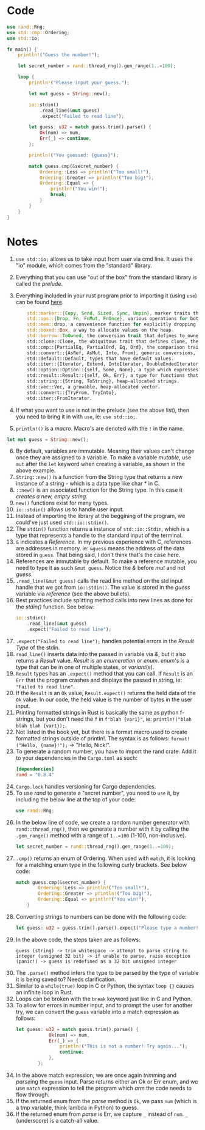 # Code

```rust
use rand::Rng;
use std::cmp::Ordering;
use std::io;

fn main() {
    println!("Guess the number!");

    let secret_number = rand::thread_rng().gen_range(1..=100);

    loop {
        println!("Please input your guess.");

        let mut guess = String::new();

        io::stdin()
            .read_line(&mut guess)
            .expect("Failed to read line");

        let guess: u32 = match guess.trim().parse() {
            Ok(num) => num,
            Err(_) => continue,
        };

        println!("You guessed: {guess}");

        match guess.cmp(&secret_number) {
            Ordering::Less => println!("Too small!"),
            Ordering::Greater => println!("Too big!"),
            Ordering::Equal => {
                println!("You win!");
                break;
            }
        }
    }
}
```

# Notes

1. `use std::io;` allows us to take input from user via cmd line. It uses the "io" module, which comes from the "standard" library. 
2. Everything that you can use "out of the box" from the standard library is called the *prelude*.
3. Everything included in your rust program prior to importing it (using `use`) can be found [here](https://doc.rust-lang.org/std/prelude/index.html).

    ```rust
        std::marker::{Copy, Send, Sized, Sync, Unpin}, marker traits that indicate fundamental properties of types.
        std::ops::{Drop, Fn, FnMut, FnOnce}, various operations for both destructors and overloading ().
        std::mem::drop, a convenience function for explicitly dropping a value.
        std::boxed::Box, a way to allocate values on the heap.
        std::borrow::ToOwned, the conversion trait that defines to_owned, the generic method for creating an owned type from a borrowed type.
        std::clone::Clone, the ubiquitous trait that defines clone, the method for producing a copy of a value.
        std::cmp::{PartialEq, PartialOrd, Eq, Ord}, the comparison traits, which implement the comparison operators and are often seen in trait bounds.
        std::convert::{AsRef, AsMut, Into, From}, generic conversions, used by savvy API authors to create overloaded methods.
        std::default::Default, types that have default values.
        std::iter::{Iterator, Extend, IntoIterator, DoubleEndedIterator, ExactSizeIterator}, iterators of various kinds.
        std::option::Option::{self, Some, None}, a type which expresses the presence or absence of a value. This type is so commonly used, its variants are also exported.
        std::result::Result::{self, Ok, Err}, a type for functions that may succeed or fail. Like Option, its variants are exported as well.
        std::string::{String, ToString}, heap-allocated strings.
        std::vec::Vec, a growable, heap-allocated vector.
        std::convert::{TryFrom, TryInto},
        std::iter::FromIterator.
    ```
4. If what you want to use is not in the prelude (see the above list), then you need to bring it in with `use`, ie: `use std::io;`.
5. `println!()` is a *macro*. Macro's are denoted with the `!` in the name. 

```rust
let mut guess = String::new();
```
6. By default, variables are immutable. Meaning their values can't change once they are assigned to a variable. To make a variable *mutable*, use `mut` after the `let` keyword when creating a variable, as shown in the above example. 
7. `String::new()` is a function from the String type that returns a new instance of a string - which is a data type like char * in C.  
8. `::new()` is an associated function for the String type. In this case it *creates a new, empty string*.
9. `new()` functions exist for many types. 
10. `io::stdin()` allows us to handle user input. 
11. Instead of importing the library at the beggining of the program, we could've just used `std::io::stdin()`.
12. The `stdin()` function returns a instance of `std::io::Stdin`, which is a type that represents a handle to the standard input of the terminal. 
13. `&` indicates a *Reference*. In my previous experience with C, references are addresses in memory. ie: `&guess` means the address of the data stored in `guess`. That being said, I don't think that's the case here.
14. References are immutable by default. To make a reference mutable, you need to type it as such `&mut guess`. Notice the *&* before *mut* and not *guess*. 
15. `.read_line(&mut guess)` calls the read line method on the std input handle that we got from `io::stdin()`. The value is stored in the *guess* variable via *reference* (see the above bullets).
16. Best practices include splitting method calls into new lines as done for the *stdin()* function. See below:
    ```rust
    io::stdin()
        .read_line(&mut guess)
        .expect("Failed to read line");
    ```
17. `.expect("Failed to read line");` handles potential errors in the *Result Type* of the stdin. 
18. `read_line()` inserts data into the passed in variable via *&*, but it also returns a *Result* value. *Result* is an *enumeration* or *enum*. *enum*'s is a type that can be in one of multiple states, or *variant*(s).
19. `Result` types has an `.expect()` method that you can call. If  `Result` is an `Err` that the program crashes and displays the passed in string, ie: `"Failed to read line"`. 
20. If the `Result` is an `Ok` value, `Result.expect()` returns the held data of the `Ok` value. In our code, the held value is the number of bytes in the user input. 
21. Printing formatted strings in Rust is basically the same as python f-strings, but you don't need the `f` in `f"blah {var1}"`, ie: `println!("blah blah blah {var1});`.
22. Not listed in the book yet, but there is a format macro used to create formatted strings outside of println!. The syntax is as follows: `format!("Hello, {name}!");` -> "Hello, Nick!".
23. To generate a random number, you have to import the rand crate. Add it to your dependencies in the `Cargo.toml` as such:
    ```toml
    [dependencies]
    rand = "0.8.4"
    ```
24. `Cargo.lock` handles versioning for Cargo dependencies. 
25. To use *rand* to generate a "secret number", you need to `use` it, by including the below line at the top of your code:
    ```rust 
    use rand::Rng;
    ```
26. In the below line of code, we create a random number generator with `rand::thread_rng()`, then we generate a number with it by calling the `.gen_range()` method with a range of `1..=100` (1-100, non-inclusive).
    ```rust
    let secret_number = rand::thread_rng().gen_range(1..=100);
    ```
27. `.cmp()` returns an enum of Ordering. When used with `match`, it is looking for a matching enum type in the following curly brackets. See below code:
    ```rust 
    match guess.cmp(&secret_number) {
            Ordering::Less => println!("Too small!"),
            Ordering::Greater => println!("Too big!"),
            Ordering::Equal => println!("You win!"),
        }
    ```
28. Converting strings to numbers can be done with the following code:
    ```rust
    let guess: u32 = guess.trim().parse().expect("Please type a number!");
    ```
29. In the above code, the steps taken are as follows:
    ```
    guess (string) -> trim whitespace -> attempt to parse string to integer (unsigned 32 bit) -> if unable to parse, raise exception (panic!) -> guess is redefined as a 32 bit unsigned integer
    ```
30. The `.parse()` method infers the type to be parsed by the type of variable it is being saved to? Needs clarification.
31. Similar to a `while(true)` loop in C or Python, the syntax `loop {}` causes an infinite loop in Rust.
32. Loops can be broken with the `break` keyword just like in C and Python. 
33. To allow for errors in number input, and to prompt the user for another try, we can convert the `guess` variable into a match expression as follows:
    ```rust
    let guess: u32 = match guess.trim().parse() {
                Ok(num) => num,
                Err(_) => {
                    println!("This is not a number! Try again...");
                    continue;
                },
            };
    ```
34. In the above match expression, we are once again *trim*ming and *parse*ing the `guess` input. Parse returns either an Ok or Err enum, and we use `match` expression to tell the program which *arm* the code needs to flow through. 
35. If the returned enum from the *parse* method is `Ok`, we pass `num` (which is a tmp variable, think lambda in Python) to guess. 
36. If the returned enum from *parse* is Err, we capture `_` instead of `num`. `_` (underscore) is a catch-all value. 